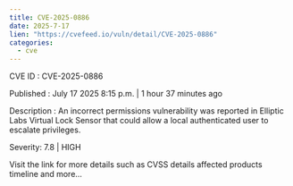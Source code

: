 ```yaml
---
title: CVE-2025-0886
date: 2025-7-17
lien: "https://cvefeed.io/vuln/detail/CVE-2025-0886"
categories:
  - cve
---
```


CVE ID : CVE-2025-0886

Published :  July 17
2025
8:15 p.m. | 1 hour
37 minutes ago

Description : An incorrect permissions vulnerability was reported in Elliptic Labs Virtual Lock Sensor that could allow a local
authenticated user to escalate privileges.

Severity: 7.8 | HIGH

Visit the link for more details
such as CVSS details
affected products
timeline
and more...

